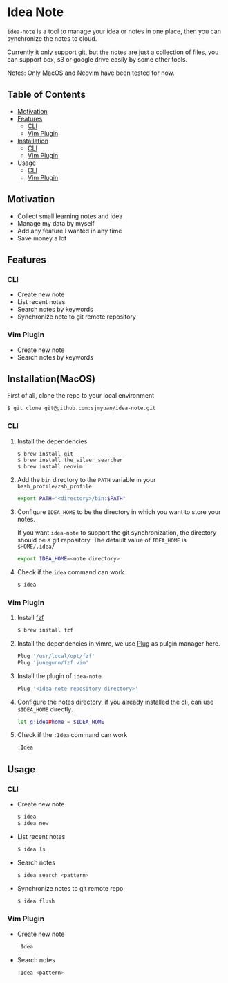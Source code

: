 # Idea Note

`idea-note` is a tool to manage your idea or notes in one place,
then you can synchronize the notes to cloud. 

Currently it only support git, but the notes are just a collection of files,
you can support box, s3 or google drive easily by some other tools.

Notes: Only MacOS and Neovim have been tested for now.

## Table of Contents

* [Motivation](#motivation)
* [Features](#features)
  * [CLI](#cli)
  * [Vim Plugin](#vim-plugin)
* [Installation](#installation)
  * [CLI](#cli)
  * [Vim Plugin](#vim-plugin)
* [Usage](#usage)
  * [CLI](#cli)
  * [Vim Plugin](#vim-plugin)

## Motivation

* Collect small learning notes and idea
* Manage my data by myself
* Add any feature I wanted in any time
* Save money a lot

## Features

### CLI

* Create new note
* List recent notes
* Search notes by keywords
* Synchronize note to git remote repository

### Vim Plugin

* Create new note
* Search notes by keywords

## Installation(MacOS)

First of all, clone the repo to your local environment

```sh
$ git clone git@github.com:sjmyuan/idea-note.git
```

### CLI

1. Install the dependencies

   ```sh
   $ brew install git
   $ brew install the_silver_searcher
   $ brew install neovim
   ```

2. Add the `bin` directory to the `PATH` variable in your `bash_profile/zsh_profile`

   ```sh
   export PATH="<directory>/bin:$PATH"
   ```

3. Configure `IDEA_HOME` to be the directory in which you want to store your notes. 

   If you want `idea-note` to support the git synchronization, the directory should be a git repository.
   The default value of `IDEA_HOME` is `$HOME/.idea/`

   ```sh
   export IDEA_HOME=<note directory>
   ```

4. Check if the `idea` command can work 

   ```sh
   $ idea
   ```

### Vim Plugin

1. Install [fzf](https://github.com/junegunn/fzf)

    ```sh
    $ brew install fzf
    ```

2. Install the dependencies in vimrc, we use [Plug](https://github.com/junegunn/vim-plug) as pulgin manager here.

    ```sh
    Plug '/usr/local/opt/fzf'
    Plug 'junegunn/fzf.vim'
    ```

3. Install the plugin of `idea-note`

    ```sh
    Plug '<idea-note repository directory>'
    ```

4. Configure the notes directory, if you already installed the cli, can use `$IDEA_HOME` directly.

    ```sh
    let g:idea#home = $IDEA_HOME
    ```

5. Check if the `:Idea` command can work 

    ```sh
    :Idea
    ```

## Usage


### CLI

* Create new note

  ```sh
  $ idea
  $ idea new
  ```

* List recent notes

  ```sh
  $ idea ls
  ```

* Search notes

  ```sh
  $ idea search <pattern>
  ```

* Synchronize notes to git remote repo

  ```sh
  $ idea flush
  ```

### Vim Plugin

* Create new note

  ```sh
  :Idea
  ```

* Search notes

  ```sh
  :Idea <pattern>
  ```

